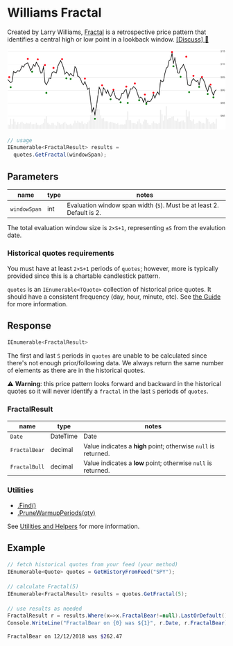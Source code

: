 # Williams Fractal

Created by Larry Williams, [Fractal](https://www.investopedia.com/terms/f/fractal.asp) is a retrospective price pattern that identifies a central high or low point in a lookback window.
[[Discuss] :speech_balloon:](https://github.com/DaveSkender/Stock.Indicators/discussions/255 "Community discussion about this indicator")

![image](chart.png)

```csharp
// usage
IEnumerable<FractalResult> results =
  quotes.GetFractal(windowSpan);  
```

## Parameters

| name | type | notes
| -- |-- |--
| `windowSpan` | int | Evaluation window span width (`S`).  Must be at least 2.  Default is 2.

The total evaluation window size is `2×S+1`, representing `±S` from the evalution date.

### Historical quotes requirements

You must have at least `2×S+1` periods of `quotes`; however, more is typically provided since this is a chartable candlestick pattern.

`quotes` is an `IEnumerable<TQuote>` collection of historical price quotes.  It should have a consistent frequency (day, hour, minute, etc).  See [the Guide](../../docs/GUIDE.md) for more information.

## Response

```csharp
IEnumerable<FractalResult>
```

The first and last `S` periods in `quotes` are unable to be calculated since there's not enough prior/following data.
We always return the same number of elements as there are in the historical quotes.

:warning: **Warning**: this price pattern looks forward and backward in the historical quotes so it will never identify a `fractal` in the last `S` periods of `quotes`.

### FractalResult

| name | type | notes
| -- |-- |--
| `Date` | DateTime | Date
| `FractalBear` | decimal | Value indicates a **high** point; otherwise `null` is returned.
| `FractalBull` | decimal | Value indicates a **low** point; otherwise `null` is returned.

### Utilities

- [.Find()](../../docs/UTILITIES.md#find-indicator-result-by-date)
- [.PruneWarmupPeriods(qty)](../../docs/UTILITIES.md#prune-warmup-periods)

See [Utilities and Helpers](../../docs/UTILITIES.md#content) for more information.

## Example

```csharp
// fetch historical quotes from your feed (your method)
IEnumerable<Quote> quotes = GetHistoryFromFeed("SPY");

// calculate Fractal(5)
IEnumerable<FractalResult> results = quotes.GetFractal(5);

// use results as needed
FractalResult r = results.Where(x=>x.FractalBear!=null).LastOrDefault();
Console.WriteLine("FractalBear on {0} was ${1}", r.Date, r.FractalBear);
```

```bash
FractalBear on 12/12/2018 was $262.47
```
